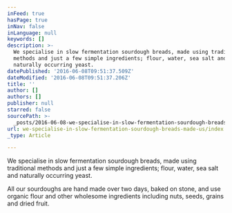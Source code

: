 ```yaml
---
inFeed: true
hasPage: true
inNav: false
inLanguage: null
keywords: []
description: >-
  We specialise in slow fermentation sourdough breads, made using traditional
  methods and just a few simple ingredients; flour, water, sea salt and
  naturally occurring yeast.  
datePublished: '2016-06-08T09:51:37.509Z'
dateModified: '2016-06-08T09:51:37.206Z'
title: ''
author: []
authors: []
publisher: null
starred: false
sourcePath: >-
  _posts/2016-06-08-we-specialise-in-slow-fermentation-sourdough-breads-made-us.md
url: we-specialise-in-slow-fermentation-sourdough-breads-made-us/index.html
_type: Article

---
```

We specialise in slow fermentation sourdough breads, made using traditional methods and just a few simple ingredients; flour, water, sea salt and naturally occurring yeast. 

All our sourdoughs are hand made over two days, baked on stone, and use organic flour and other wholesome ingredients including nuts, seeds, grains and dried fruit.